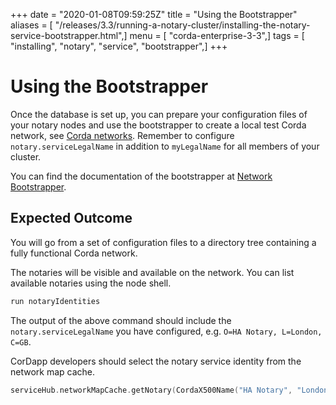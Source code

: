 +++
date = "2020-01-08T09:59:25Z"
title = "Using the Bootstrapper"
aliases = [ "/releases/3.3/running-a-notary-cluster/installing-the-notary-service-bootstrapper.html",]
menu = [ "corda-enterprise-3-3",]
tags = [ "installing", "notary", "service", "bootstrapper",]
+++


# Using the Bootstrapper

Once the database is set up, you can prepare your configuration files of your notary
            nodes and use the bootstrapper to create a local test Corda network, see
            [Corda networks](../corda-test-networks.md). Remember to configure
            `notary.serviceLegalName` in addition to `myLegalName` for all members of
            your cluster.

You can find the documentation of the bootstrapper at [Network Bootstrapper](../network-bootstrapper.md).


## Expected Outcome

You will go from a set of configuration files to a directory tree containing a fully functional Corda network.

The notaries will be visible and available on the network. You can list available notaries using the node shell.

```sh
run notaryIdentities
```
The output of the above command should include the `notary.serviceLegalName`
                you have configured, e.g. `O=HA Notary, L=London, C=GB`.

CorDapp developers should select the notary service identity from the network map cache.

```kotlin
serviceHub.networkMapCache.getNotary(CordaX500Name("HA Notary", "London", "GB"))
```

